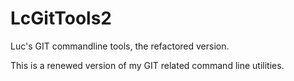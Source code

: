 # LcGitTools2

Luc's GIT commandline tools, the refactored version.

This is a renewed version of my GIT related command line utilities.
